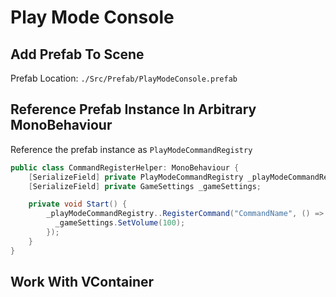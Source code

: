 # Play Mode Console

## Add Prefab To Scene

Prefab Location: `./Src/Prefab/PlayModeConsole.prefab`

## Reference Prefab Instance In Arbitrary MonoBehaviour

Reference the prefab instance as `PlayModeCommandRegistry` 

```cs
public class CommandRegisterHelper: MonoBehaviour {
    [SerializeField] private PlayModeCommandRegistry _playModeCommandRegistry;
    [SerializeField] private GameSettings _gameSettings;

    private void Start() {
        _playModeCommandRegistry..RegisterCommand("CommandName", () => {
          _gameSettings.SetVolume(100);
        });
    }
}
```

## Work With VContainer

